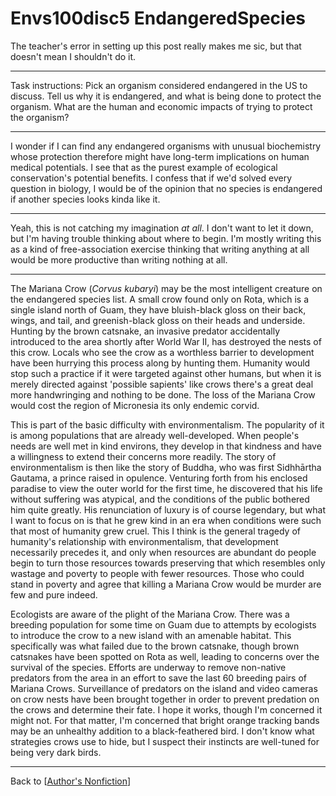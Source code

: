 # Envs100disc5 EndangeredSpecies

The teacher's error in setting up this post really makes me sic, but that doesn't mean I shouldn't do it.

---
Task instructions:  Pick an organism considered endangered in the US to discuss.  Tell us why it is endangered, and what is being done to protect the organism.  What are the human and economic impacts of trying to protect the organism?

---
I wonder if I can find any endangered organisms with unusual biochemistry whose protection therefore might have long-term implications on human medical potentials.  I see that as the purest example of ecological conservation's potential benefits.  I confess that if we'd solved every question in biology, I would be of the opinion that no species is endangered if another species looks kinda like it.

---
Yeah, this is not catching my imagination *at all*.  I don't want to let it down, but I'm having trouble thinking about where to begin.  I'm mostly writing this as a kind of free-association exercise thinking that writing anything at all would be more productive than writing nothing at all.

---
The Mariana Crow (*Corvus kubaryi*) may be the most intelligent creature on the endangered species list.  A small crow found only on Rota, which is a single island north of Guam, they have bluish-black gloss on their back, wings, and tail, and greenish-black gloss on their heads and underside.  Hunting by the brown catsnake, an invasive predator accidentally introduced to the area shortly after World War II, has destroyed the nests of this crow.  Locals who see the crow as a worthless barrier to development have been hurrying this process along by hunting them.    Humanity would stop such a practice if it were targeted against other humans, but when it is merely directed against 'possible sapients' like crows there's a great deal more handwringing and nothing to be done.  The loss of the Mariana Crow would cost the region of Micronesia its only endemic corvid.

This is part of the basic difficulty with environmentalism.  The popularity of it is among populations that are already well-developed.  When people's needs are well met in kind environs, they develop in that kindness and have a willingness to extend their concerns more readily.  The story of environmentalism is then like the story of Buddha, who was first Sidhhārtha Gautama, a prince raised in opulence.  Venturing forth from his enclosed paradise to view the outer world for the first time, he discovered that his life without suffering was atypical, and the conditions of the public bothered him quite greatly.  His renunciation of luxury is of course legendary, but what I want to focus on is that he grew kind in an era when conditions were such that most of humanity grew cruel.  This I think is the general tragedy of humanity's relationship with environmentalism, that development necessarily precedes it, and only when resources are abundant do people begin to turn those resources towards preserving that which resembles only wastage and poverty to people with fewer resources.  Those who could stand in poverty and agree that killing a Mariana Crow would be murder are few and pure indeed.

Ecologists are aware of the plight of the Mariana Crow.  There was a breeding population for some time on Guam due to attempts by ecologists to introduce the crow to a new island with an amenable habitat.  This specifically was what failed due to the brown catsnake, though brown catsnakes have been spotted on Rota as well, leading to concerns over the survival of the species.  Efforts are underway to remove non-native predators from the area in an effort to save the last 60 breeding pairs of Mariana Crows.  Surveillance of predators on the island and video cameras on crow nests have been brought together in order to prevent predation on the crows and determine their fate.  I hope it works, though I'm concerned it might not.  For that matter, I'm concerned that bright orange tracking bands may be an unhealthy addition to a black-feathered bird.  I don't know what strategies crows use to hide, but I suspect their instincts are well-tuned for being very dark birds.

---
Back to [[Author's Nonfiction]]

[//begin]: # "Autogenerated link references for markdown compatibility"
[Author's Nonfiction]: authors-nonfiction "Author's Nonfiction"
[//end]: # "Autogenerated link references"